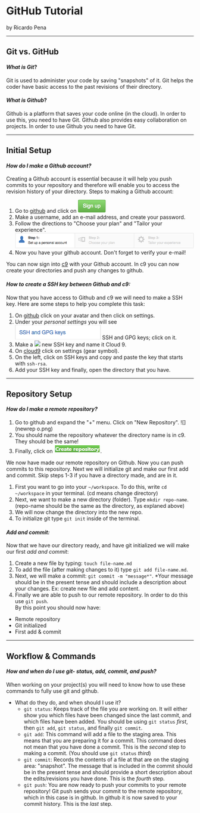 # GitHub Tutorial

by Ricardo Pena

---
## Git vs. GitHub
#### *What is Git*?  
Git is used to administer your code by saving "snapshots" of it. Git helps the coder have basic access to the past revisions of their directory.
#### *What is Github*?
Github is a platform that saves your code online (in the cloud). In order to use this, you need to have Git. Github also provides easy collaboration on projects. In order to use Github you need to have Git.

---
## Initial Setup
#### *How do I make a Github account?*
Creating a Github account is essential because it will help you push commits to your repository and therefore will enable you to access the revision history of your directory. Steps to making a Github account:  
1. Go to [github](https://github.com/) and click on ![](signup.png)  
2. Make a username, add an e-mail address, and create your password.  
3. Follow the directions to "Choose your plan" and "Tailor your experience".  
    ![](githubacc.png)  
4. Now you have your github account. Don't forget to verify your e-mail!

You can now sign into [c9](https://c9.io/) with your Github account. In c9 you can now create your directories and push any changes to github.
#### *How to create a SSH key between Github and c9:*
Now that you have access to Github and c9 we will need to make a SSH key. Here are some steps to help you complete this task:  
1. On [github](https;//github.com/) click on your avatar and then click on settings.  
2. Under your _personal settings_ you will see ![](sshandgpgkeys.png) SSH and GPG keys; click on it.  
3. Make a ![](newsshkey) new SSH key and name it Cloud 9.  
4. On [cloud9](https://c9.io/?redirect=0) click on settings (gear symbol).  
5. On the left, click on SSH keys and copy and paste the key that starts with `ssh-rsa`.
6. Add your SSH key and finally, open the directory that you have.  

---
## Repository Setup
#### *How do I make a remote repository?*
1. Go to github and expand the "+" menu. Click on "New Repository". ![](newrep o.png)  
2. You should name the repository whatever the directory name is in c9. They should be the same!  
3. Finally, click on ![](createrepo.png).  

We now have made our remote repository on Github. Now you can push commits to this repository. Next we will initialize git and make our first add and commit. Skip steps 1-3 if you have a directory made, and are in it.  
1. First you want to go into your `~/workspace`. To do this, write `cd ~/workspace` in your terminal. (cd means change directory)  
2. Next, we want to make a new directory (folder). Type `mkdir repo-name`. (repo-name should be the same as the directory, as explaned above)  
3. We will now change the directory into the new repo.  
4. To initialize git type `git init` inside of the terminal.  
#### *Add and commit:*
Now that we have our directory ready, and have git initialized we will make our first *add and commit*:  
1. Create a new file by typing: `touch file-name.md `  
2. To add the file (after making changes to it) type `git add file-name.md`.  
3. Next, we will make a commit: `git commit -m "message*"`. *Your message should be in the present tense and should include a description about your changes. Ex: create new file and add content.  
4. Finally we are able to push to our remote repository. In order to do this use `git push`.  
By this point you should now have:
* Remote repository
* Git initialized 
* First add & commit

---
## Workflow & Commands
#### *How and when do I use git- status, add, commit, and push?*
When working on your project(s) you will need to know how to use these commands to fully use git and github. 

* What do they do, and when should I use it?  
  * `git status`:
    Keeps track of the file you are working on. It will either show you which files have been changed since the last commit, and which files have been added. You should be using `git status` *first*, then `git add`, `git status`, and finally `git commit`.
  * `git add`:
    This command will add a file to the staging area. This means that you are preparing it for a commit. This command does not mean that you have done a commit. This is the *second* step to making a commit. (You should use `git status` *third*)
  * `git commit`:
    Records the contents of a file at that are on the staging area: "snapshot". The message that is included in the commit should be in the present tense and should provide a short description about the edits/revisions you have done. This is the *fourth* step.
  * `git push`:
    You are now ready to push your commits to your remote repository! Git push sends your commit to the remote repository, which in this case is in github. In github it is now saved to your commit history. This is the *last* step.